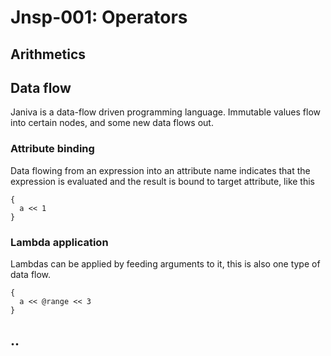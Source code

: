 # Jnsp-001: Operators

## Arithmetics

## Data flow
Janiva is a data-flow driven programming language. Immutable values flow into certain nodes, and some new data flows out.

### Attribute binding
Data flowing from an expression into an attribute name indicates that the expression is evaluated and the result is 
bound to target attribute, like this

```
{
  a << 1
}
```

### Lambda application
Lambdas can be applied by feeding arguments to it, this is also one type of data flow. 

```
{
  a << @range << 3
}
```

## ..